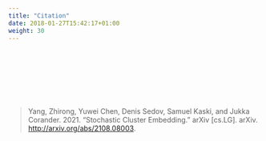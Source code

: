 ```yaml
---
title: "Citation"
date: 2018-01-27T15:42:17+01:00
weight: 30
---
```


<br></br>
<br></br>
<br></br>

>Yang, Zhirong, Yuwei Chen, Denis Sedov, Samuel Kaski, and Jukka Corander. 2021. “Stochastic Cluster Embedding.” arXiv [cs.LG]. arXiv. http://arxiv.org/abs/2108.08003.
